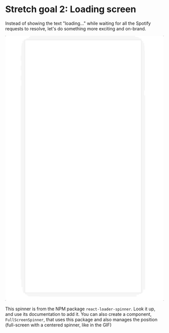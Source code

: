 # Stretch goal 2: Loading screen

Instead of showing the text "loading…" while waiting for all the Spotify requests to resolve, let's do something more exciting and on-brand.

<img src="../__lecture/assets/loading-spinner.gif" alt="Vertical bars loading spinner" />

This spinner is from the NPM package `react-loader-spinner`. Look it up, and use its documentation to add it. You can also create a component, `FullScreenSpinner`, that uses this package and also manages the position (full-screen with a centered spinner, like in the GIF)
